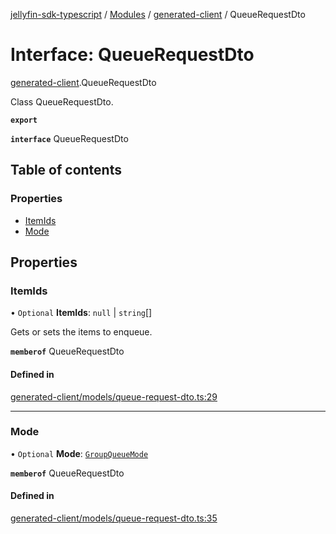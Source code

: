 [jellyfin-sdk-typescript](../README.md) / [Modules](../modules.md) / [generated-client](../modules/generated_client.md) / QueueRequestDto

# Interface: QueueRequestDto

[generated-client](../modules/generated_client.md).QueueRequestDto

Class QueueRequestDto.

**`export`**

**`interface`** QueueRequestDto

## Table of contents

### Properties

- [ItemIds](generated_client.QueueRequestDto.md#itemids)
- [Mode](generated_client.QueueRequestDto.md#mode)

## Properties

### ItemIds

• `Optional` **ItemIds**: ``null`` \| `string`[]

Gets or sets the items to enqueue.

**`memberof`** QueueRequestDto

#### Defined in

[generated-client/models/queue-request-dto.ts:29](https://github.com/thornbill/jellyfin-sdk-typescript/blob/0f61f16/src/generated-client/models/queue-request-dto.ts#L29)

___

### Mode

• `Optional` **Mode**: [`GroupQueueMode`](../enums/generated_client.GroupQueueMode.md)

**`memberof`** QueueRequestDto

#### Defined in

[generated-client/models/queue-request-dto.ts:35](https://github.com/thornbill/jellyfin-sdk-typescript/blob/0f61f16/src/generated-client/models/queue-request-dto.ts#L35)
